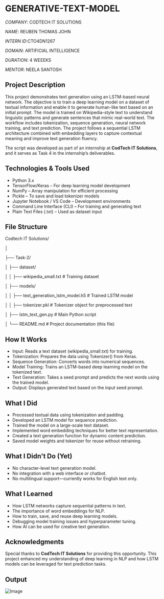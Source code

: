# GENERATIVE-TEXT-MODEL

*COMPANY*: CODTECH IT SOLUTIONS

*NAME*: REUBEN THOMAS JOHN

*INTERN ID*:CTO4DN1267

*DOMAIN*: ARTIFICIAL INTELLIGENCE

*DURATION*: 4 WEEEKS

*MENTOR*: NEELA SANTOSH

## Project Description

This project demonstrates text generation using an LSTM-based neural network. The objective is to train a deep learning model on a dataset of textual information and enable it to generate human-like text based on an initial prompt.
The model is trained on Wikipedia-style text to understand linguistic patterns and generate sentences that mimic real-world text. The workflow includes tokenization, sequence generation, neural network training, and text prediction.
The project follows a sequential LSTM architecture combined with embedding layers to capture contextual meaning and improve text generation fluency.

The script was developed as part of an internship at **CodTech IT Solutions**, and it serves as Task 4 in the internship’s deliverables.

## Technologies & Tools Used

- Python 3.x
- TensorFlow/Keras – For deep learning model development
- NumPy – Array manipulation for efficient processing
- Pickle – To save and load tokenizer models
- Jupyter Notebook / VS Code – Development environments
- Command Line Interface (CLI) – For training and generating text
- Plain Text Files (.txt) – Used as dataset input

## File Structure

Codtech IT Solutions/

│

├── Task-2/

│ ├── dataset/

│ │ ├── wikipedia_small.txt # Training dataset

│ ├── models/

│ │ ├── text_generation_lstm_model.h5 # Trained LSTM model

│ │ ├── tokenizer.pkl # Tokenizer object for preprocessed text

│ ├── lstm_text_gen.py # Main Python script

│ └── README.md # Project documentation (this file)

## How It Works

- Input: Reads a text dataset (wikipedia_small.txt) for training.
- Tokenization: Prepares the data using Tokenizer() from Keras.
- Sequence Generation: Converts words into numerical sequences.
- Model Training: Trains an LSTM-based deep learning model on the tokenized text.
- Text Generation: Takes a seed prompt and predicts the next words using the trained model.
- Output: Displays generated text based on the input seed prompt.

## What I Did

- Processed textual data using tokenization and padding.
- Developed an LSTM model for sequence prediction.
- Trained the model on a large-scale text dataset.
- Implemented word embedding techniques for better text representation.
- Created a text generation function for dynamic content prediction.
- Saved model weights and tokenizer for reuse without retraining.

## What I Didn't Do (Yet)

- No character-level text generation model.
- No integration with a web interface or chatbot.
- No multilingual support—currently works for English text only.

## What I Learned

- How LSTM networks capture sequential patterns in text.
- The importance of word embeddings for NLP.
- How to train, save, and reuse deep learning models.
- Debugging model training issues and hyperparameter tuning.
- How AI can be used for creative text generation.


## Acknowledgments

Special thanks to **CodTech IT Solutions** for providing this opportunity.
This project enhanced my understanding of deep learning in NLP and how LSTM models can be leveraged for text prediction tasks.

## Output

![Image](https://github.com/user-attachments/assets/89603b4a-e460-4221-ae48-a289e810e092)
